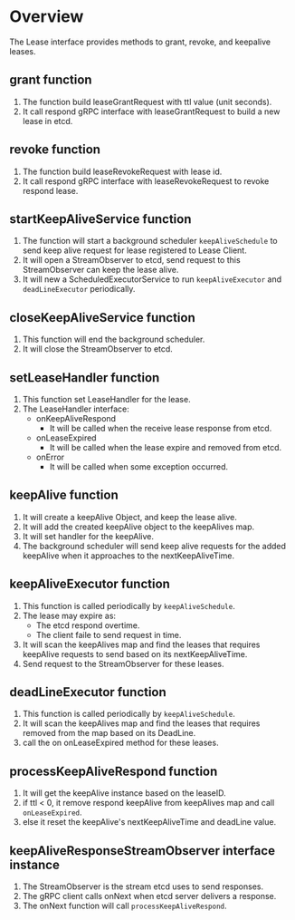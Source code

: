 # Overview

The Lease interface provides methods to grant, revoke, and keepalive leases.

## grant function

1. The function build leaseGrantRequest with ttl value (unit seconds).
2. It call respond gRPC interface with leaseGrantRequest to build a new lease in etcd.

## revoke function

1. The function build leaseRevokeRequest with lease id.
2. It call respond gRPC interface with leaseRevokeRequest to revoke respond lease.

## startKeepAliveService function

1. The function will start a background scheduler `keepAliveSchedule` to send keep alive request for lease registered to Lease Client.
2. It will open a StreamObserver to etcd, send request to this StreamObserver can keep the lease alive.
3. It will new a ScheduledExecutorService to run `keepAliveExecutor` and `deadLineExecutor` periodically.

## closeKeepAliveService function

1. This function will end the background scheduler.
2. It will close the StreamObserver to etcd.

## setLeaseHandler function

1. This function set LeaseHandler for the lease.
2. The LeaseHandler interface:
     * onKeepAliveRespond
         - It will be called when the receive lease response from etcd.
     * onLeaseExpired
         - It will be called when the lease expire and removed from etcd.
     * onError
         - It will be called when some exception occurred.

## keepAlive function

1. It will create a keepAlive Object, and keep the lease alive.
2. It will add the created keepAlive object to the keepAlives map.
3. It will set handler for the keepAlive.
4. The background scheduler will send keep alive requests for the added keepAlive when it approaches to the nextKeepAliveTime.

## keepAliveExecutor function

1. This function is called periodically by `keepAliveSchedule`.
2. The lease may expire as:
     * The etcd respond overtime.
     * The client faile to send request in time.
3. It will scan the keepAlives map and find the leases that requires keepAlive requests to send based on its nextKeepAliveTime.
4. Send request to the StreamObserver for these leases.

## deadLineExecutor function

1. This function is called periodically by `keepAliveSchedule`.
2. It will scan the keepAlives map and find the leases that requires removed from the map based on its DeadLine.
3. call the on onLeaseExpired method for these leases.

## processKeepAliveRespond function

1. It will get the keepAlive instance based on the leaseID.
2. if ttl < 0, it remove respond keepAlive from keepAlives map and call `onLeaseExpired`.
3. else it reset the keepAlive's nextKeepAliveTime and deadLine value.

## keepAliveResponseStreamObserver interface instance

1. The StreamObserver is the stream etcd uses to send responses.
2. The gRPC client calls onNext when etcd server delivers a response.
3. The onNext function will call `processKeepAliveRespond`.